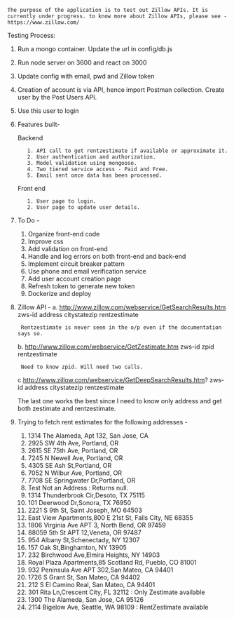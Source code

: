     The purpose of the application is to test out Zillow APIs. It is currently under progress. to know more about Zillow APIs, please see -
    https://www.zillow.com/


Testing Process:

1. Run a mongo container. Update the url in config/db.js
2. Run node server on 3600 and react on 3000
3. Update config with email, pwd and Zillow token
4. Creation of account is via API, hence import Postman collection. Create user by the Post Users API.
5. Use this user to login

1.   Features built-
        
        Backend

            1. API call to get rentzestimate if available or approximate it.
            2. User authentication and authorization.
            3. Model validation using mongoose.
            4. Two tiered service access - Paid and Free.
            5. Email sent once data has been processed.
            
        Front end 

            1. User page to login.
            2. User page to update user details.

2.  To Do -
    1. Organize front-end code
    2. Improve css
    3. Add validation on front-end
    4. Handle and log errors on both front-end and back-end
    5. Implement circuit breaker pattern
    6. Use phone and email verification service
    7. Add user account creation page
    8. Refresh token to generate new token
    9. Dockerize and deploy

3. Zillow API -
    a. http://www.zillow.com/webservice/GetSearchResults.htm
        zws-id
        address
        citystatezip
        rentzestimate

        Rentzestimate is never seen in the o/p even if the documentation says so.

    b. http://www.zillow.com/webservice/GetZestimate.htm
        zws-id
        zpid
        rentzestimate

        Need to know zpid. Will need two calls.
    
    c.http://www.zillow.com/webservice/GetDeepSearchResults.htm?
        zws-id
        address
        citystatezip
        rentzestimate

    The last one works the best since I need to know only address and get both zestimate and rentzestimate.

4. Trying to fetch rent estimates for the following addresses - 
    1. 1314 The Alameda, Apt 132, San Jose, CA
    2. 2925 SW 4th Ave, Portland, OR
    3. 2615 SE 75th Ave, Portland, OR
    4. 7245 N Newell Ave, Portland, OR
    5. 4305 SE Ash St,Portland, OR
    6. 7052 N Wilbur Ave, Portland, OR
    7. 7708 SE Springwater Dr,Portland, OR
    8. Test Not an Address : Returns null.
    9. 1314 Thunderbrook Cir,Desoto, TX 75115
    10. 101 Deerwood Dr,Sonora, TX 76950
    11. 2221 S 9th St, Saint Joseph, MO 64503
    12. East View Apartments,800 E 21st St, Falls City, NE 68355
    13. 1806 Virginia Ave APT 3, North Bend, OR 97459
    14. 88059 5th St APT 12,Veneta, OR 97487
    15. 954 Albany St,Schenectady, NY 12307
    16. 157 Oak St,Binghamton, NY 13905
    17. 232 Birchwood Ave,Elmira Heights, NY 14903
    18. Royal Plaza Apartments,85 Scotland Rd, Pueblo, CO 81001
    19. 932 Peninsula Ave APT 302,San Mateo, CA 94401
    20. 1726 S Grant St, San Mateo, CA 94402
    21. 212 S El Camino Real, San Mateo, CA 94401
    22. 301 Rita Ln,Crescent City, FL 32112 : Only Zestimate available 
    23. 1300 The Alameda, San Jose, CA 95126
    24. 2114 Bigelow Ave, Seattle, WA 98109 : RentZestimate available

 











